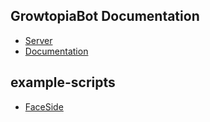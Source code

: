 ## GrowtopiaBot Documentation
* [Server](https://discord.gg/KMKpTZ7kUr)
* [Documentation](https://github.com/iProB1/GrowBot-Docs/blob/main/Documentation/README.md)

## example-scripts
* [FaceSide](https://github.com/iProB1/NuclearBot-Docs/blob/main/example-scripts/FaceSide.lua)
